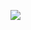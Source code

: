 ![](https://raw.githubusercontent.com/nicob87/local-substrate/main/Screenshot%20from%202020-12-10%2012-11-18.png)
